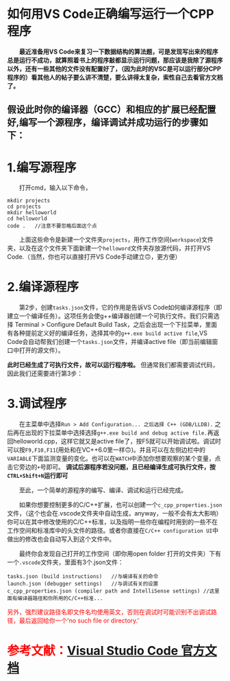 # 如何用VS Code正确编写运行一个CPP程序
**&emsp;&emsp;最近准备用VS Code来复习一下数据结构的算法题，可是发现写出来的程序总是运行不成功，就算照着书上的程序敲都显示运行问题，那应该是我除了源程序以外，还有一些其他的文件没有配置好了，（因为此时的VSC是可以运行部分CPP程序的）看其他人的帖子要么讲不清楚，要么讲得太复杂，索性自己去看官方文档了。**



## 假设此时你的编译器（GCC）和相应的扩展已经配置好,编写一个源程序，编译调试并成功运行的步骤如下：

# 1.编写源程序
&emsp;&emsp;打开cmd，输入以下命令，
```
mkdir projects
cd projects
mkdir helloworld
cd helloworld
code .   //注意不要忽略后面这个点
```  

&emsp;&emsp;上面这些命令是新建一个文件夹`projects`，用作工作空间(`workspace`)文件夹，以及在这个文件夹下面新建一个`helloword`文件夹存放源代码，并打开VS Code.（当然，你也可以直接打开VS Code手动建立🙃，更方便）



# 2.编译源程序

&emsp;&emsp;第2步，创建`tasks.json`文件，它的作用是告诉VS Code如何编译源程序（即建立一个编译任务）。这项任务会使g++编译器创建一个可执行文件。我们只需选择 Terminal > Configure Default Build Task，之后会出现一个下拉菜单，里面有各种提前定义好的编译任务，选择其中的`g++.exe build active file`,VS Code会自动帮我们创建一个`tasks.json`文件，并编译active file（即当前编辑窗口中打开的源文件）。

**此时已经生成了可执行文件，故可以运行程序啦。**
但通常我们都需要调试代码，因此我们还需要进行第3步：

# 3.调试程序
&emsp;&emsp;在主菜单中选择`Run > Add Configuration... 之后选择 C++ (GDB/LLDB).` 之后再在出现的下拉菜单中选择选择`g++.exe build and debug active file.`再返回helloworld.cpp，这样它就又是active file了，按F5就可以开始调试啦。调试时可以按`F9,F10,F11`(用处和在VC++6.0里一样🙃)。并且可以在左侧边栏中的`VARIABLE`下面监测变量的变化。也可以在`WATCH`中添加你想要观察的某个变量，点击它旁边的`+`号即可。
**调试后源程序若没问题，且已经编译生成可执行文件，按`CTRL+Shift+N`运行即可**

&emsp;&emsp;至此，一个简单的源程序的编写、编译、调试和运行已经完成。

&emsp;&emsp;如果你想要控制更多的C/C++扩展，也可以创建一个`c_cpp_properties.json`文件，（这个也会在.vscode文件夹中自动生成，anyway，一般不会有太大影响）你可以在其中修改使用的C/C++标准，以及指明一些你在编程时用到的一些不在工作空间和标准库中的头文件的路径。或者你直接在`C/C++ configuration UI`中做出的修改也会自动写入到这个文件中。    


&emsp;&emsp;最终你会发现自己打开的工作空间（即你用open folder 打开的文件夹）下有一个`.vscode`文件夹，里面有3个.json文件：

```
tasks.json (build instructions)   //与编译有关的命令
launch.json (debugger settings)   //与调试有关的设置
c_cpp_properties.json (compiler path and IntelliSense settings) //这里面有编译器路径和你所用的C/C++标准...
```

<font color=red>另外，强烈建议路径名即文件名均使用英文，否则在调试时可能识别不出调试路径，最后返回给你一个'no such file or directory.'</foont>      
# 参考文献：[Visual Studio Code 官方文档](https://code.visualstudio.com/docs/cpp/config-mingw)